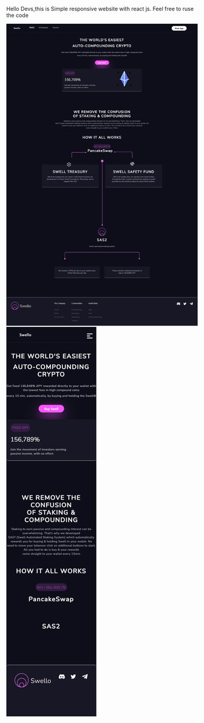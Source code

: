 Hello Devs,this is Simple responsive website with react js. <bold> Feel free to ruse the code</bold>



<img src='./screen.png'/> <img src='./screenres.png'/> 
